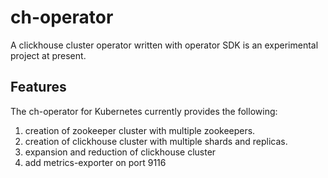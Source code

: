 # ch-operator
A clickhouse cluster operator written with operator SDK is an experimental project at present.

## Features
The ch-operator for Kubernetes currently provides the following:

1. creation of zookeeper cluster with multiple zookeepers. 
2. creation of clickhouse cluster with multiple shards and replicas.
3. expansion and reduction of clickhouse cluster 
4. add metrics-exporter on port 9116